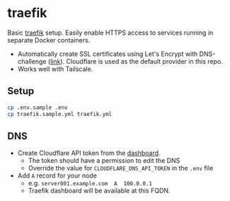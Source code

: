 # traefik

Basic [traefik](https://doc.traefik.io/traefik/master/) setup. Easily enable HTTPS access to services running in separate Docker containers.
- Automatically create SSL certificates using Let's Encrypt with DNS-challenge ([link](https://doc.traefik.io/traefik/master/https/acme/)). Cloudflare is used as the default provider in this repo.
- Works well with Tailscale.

## Setup
```sh
cp .env.sample .env
cp traefik.sample.yml traefik.yml
```

## DNS
- Create Cloudflare API token from the [dashboard](https://dash.cloudflare.com/profile/api-tokens).
    - The token should have a permission to edit the DNS
    - Override the value for `CLOUDFLARE_DNS_API_TOKEN` in the `.env` file
- Add `A` record for your node
    - e.g. `server001.example.com  A  100.0.0.1`
    - Traefik dashboard will be available at this FQDN.